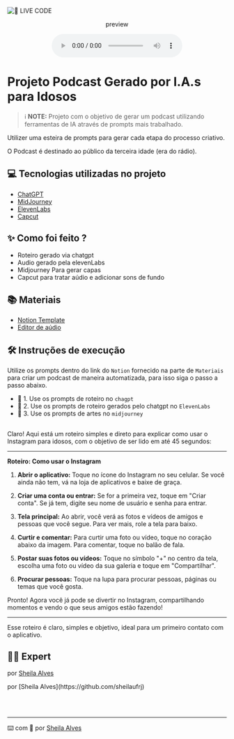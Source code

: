 <p align="center">
<a href="https://dio.me/">
</p>

</a>
<img 
    src="https://static.zoom.com.br/content/Image/2020/Listas/celular%20para%20idoso.png" 
    alt="🔴 LIVE CODE">
</a>
</p>

<p align="center">
    preview 
</p>

<div align="center">
    <audio src="output/podcast_editado.MP3" controls title="Podcast editado"></audio>
</div>

# Projeto Podcast Gerado por I.A.s para Idosos


 > ℹ️ **NOTE:** 
Projeto com o objetivo de gerar um podcast utilizando ferramentas de IA através de prompts mais trabalhado.

Utilizer uma esteira de prompts para gerar cada etapa do processo criativo.

O Podcast é destinado ao público da terceira idade (era do rádio). 

## 💻 Tecnologias utilizadas no projeto

- [ChatGPT](https://chat.openai.com/) 
- [MidJourney](https://www.midjourney.com/app/)
- [ElevenLabs](https://beta.elevenlabs.io/)
- [Capcut](https://www.capcut.com/pt-br/)

## ✨ Como foi feito ?

- Roteiro gerado via chatgpt
- Audio gerado pela elevenLabs
- Midjourney Para gerar capas
- Capcut para tratar aúdio e adicionar sons de fundo

## 📚 Materiais

- [Notion Template](https://helpful-jump-17b.notion.site/PAS-Podcast-AI-Studio-210489e15d7a4a73b743bb159e45d06f?pvs=4)
- [Editor de aúdio](https://www.capcut.com/editor?from_page=landing_page&__action_from=picture_V%C3%ADdeos%20profissionais%20em%20minutos,%20n%C3%A3o%20em%20horas.)


## 🛠️ Instruções de execução

Utilize os prompts dentro do link do `Notion` fornecido na parte de `Materiais` para criar um podcast de maneira automatizada, para isso siga o passo a passo abaixo.

- 🤖 1. Use os prompts de roteiro no `chagpt`
- 🤖 2. Use os prompts de roteiro gerados pelo chatgpt no  `ElevenLabs`
- 🤖 3. Use os prompts de artes no `midjourney`


## 

Claro! Aqui está um roteiro simples e direto para explicar como usar o Instagram para idosos, com o objetivo de ser lido em até 45 segundos:

---

**Roteiro: Como usar o Instagram**

1. **Abrir o aplicativo:** Toque no ícone do Instagram no seu celular. Se você ainda não tem, vá na loja de aplicativos e baixe de graça.

2. **Criar uma conta ou entrar:** Se for a primeira vez, toque em "Criar conta". Se já tem, digite seu nome de usuário e senha para entrar.

3. **Tela principal:** Ao abrir, você verá as fotos e vídeos de amigos e pessoas que você segue. Para ver mais, role a tela para baixo.

4. **Curtir e comentar:** Para curtir uma foto ou vídeo, toque no coração abaixo da imagem. Para comentar, toque no balão de fala.

5. **Postar suas fotos ou vídeos:** Toque no símbolo "+" no centro da tela, escolha uma foto ou vídeo da sua galeria e toque em "Compartilhar".

6. **Procurar pessoas:** Toque na lupa para procurar pessoas, páginas ou temas que você gosta.

Pronto! Agora você já pode se divertir no Instagram, compartilhando momentos e vendo o que seus amigos estão fazendo!

---

Esse roteiro é claro, simples e objetivo, ideal para um primeiro contato com o aplicativo.










## 👨‍💻 Expert
por [Sheila Alves](https://github.com/sheilaufrj)

<p>
por [Sheila Alves](https://github.com/sheilaufrj)
</p>
<br/><br/>
<p>

---

⌨️ com 💜 por [Sheila Alves](https://github.com/sheilaufrj)
